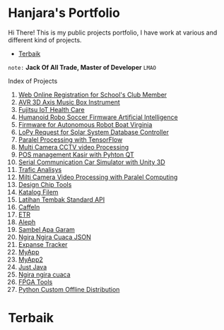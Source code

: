 # Hanjara's Portfolio

Hi There! This is my public projects portfolio, I have work at various and different kind of projects.

- [Terbaik](#terbaik)

<!-- toc -->

`note:` **Jack Of All Trade, Master of Developer** `LMAO`


Index of Projects

1. [Web Online Registration for School's Club Member](https://github.com/mashanz/pendaftaran-online-ekskul)
2. [AVR 3D Axis Music Box Instrument](https://github.com/mashanz/AVR-3D-Axis-Music-Box-Instrument)
3. [Fujitsu IoT Health Care](https://github.com/mashanz/Fujitsu-Health-Care)
4. [Humanoid Robo Soccer Firmware Artificial Intelligence
](https://github.com/mashanz/ELPISTOLERRO)
5. [Firmware for Autonomous Robot Boat Virginia](https://github.com/mashanz/Dewantara-Robo-Boat-Virginia)
6. [LoPy Request for Solar System Database Controller
](https://github.com/mashanz/Solar-Sel-Controller-LoPy)
7. [Paralel Processing with TensorFlow](https://github.com/mashanz/Paralel-Calculating-with-Tensor-Flow)
8. [Multi Camera CCTV video Processing](https://github.com/mashanz/multi-cam-template)
9. [POS management Kasir with Pyhton QT](https://github.com/mashanz/E-Kasir-Dashboard-C-QT)
10. [Serial Communication Car Simulator with Unity 3D](https://github.com/mashanz/Serial-Comm-Car-Simulator-with-Unity-3D)
11. [Trafic Analisys](https://github.com/mashanz/Trafic-Analisys-with-Google-API)
12. [Milti Camera Video Processing with Paralel Computing](https://github.com/mashanz/client_server_with_thread)
13. [Design Chip Tools](https://github.com/mashanz/Design-Chip-Tools)
14. [Katalog Filem](https://github.com/mashanz/KatalogFilem)
15. [Latihan Tembak Standard API](https://github.com/mashanz/LatihanTembakStandardAPI)
16. [CaffeIn](https://github.com/mashanz/CaffeIn)
17. [ETR](https://github.com/mashanz/ETR)
18. [Aleph](https://github.com/mashanz/Aleph)
19. [Sambel Apa Garam](https://github.com/mashanz/SambelApaGaram)
20. [Ngira Ngira Cuaca JSON](https://github.com/mashanz/NgiraNgiraCuacaJSON)
21. [Expanse Tracker](https://github.com/mashanz/ExpanseTracker)
22. [MyApp](https://github.com/mashanz/MyApplication)
23. [MyApp2](https://github.com/mashanz/MyApplication2)
24. [Just Java](https://github.com/mashanz/JustJava)
25. [Ngira ngira cuaca](https://github.com/mashanz/NgiraNgiraCuaca)
26. [FPGA Tools](https://github.com/mashanz/FPGA-Tools-Firmware-ElberV2)
27. [Python Custom Offline Distribution](https://github.com/mashanz/python_self_dist)

# Terbaik

